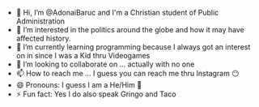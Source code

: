 - 👋 Hi, I’m @AdonaiBaruc and I'm a Christian student of Public Administration
- 👀 I’m interested in the politics around the globe and how it may have affected history.
- 🌱 I’m currently learning programming because I always got an interest on in since I was a Kid thru Videogames
- 💞️ I’m looking to collaborate on ... actually with no one
- 📫 How to reach me ... I guess you can reach me thru Instagram 😶
- 😄 Pronouns: I guess I am a He/Him 🤔
- ⚡ Fun fact: Yes I do also speak Gringo and Taco

<!---
AdonaiBaruc/AdonaiBaruc is a ✨ special ✨ repository because its `README.md` (this file) appears on your GitHub profile.
You can click the Preview link to take a look at your changes.
--->
